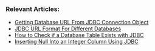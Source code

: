 ### Relevant Articles:

- [Getting Database URL From JDBC Connection Object](https://www.baeldung.com/jdbc-get-url-from-connection)
- [JDBC URL Format For Different Databases](https://www.baeldung.com/java-jdbc-url-format)
- [How to Check if a Database Table Exists with JDBC](https://www.baeldung.com/jdbc-check-table-exists)
- [Inserting Null Into an Integer Column Using JDBC](https://www.baeldung.com/jdbc-insert-null-into-integer-column)
